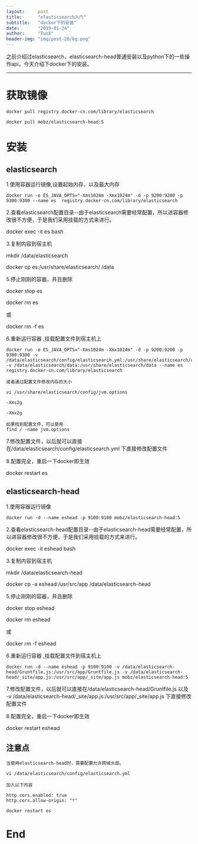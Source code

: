 ```yaml
---
layout:     post
title:      "elasticsearch入门"
subtitle:   "docker下的安装"
date:       "2019-01-24"
author:     "TuoX"
header-img: "img/post-26/bg.png"
---
```


之前介绍过elasticsearch、elasticsearch-head普通安装以及python下的一些操作api，今天介绍下docker下的安装。

***

# 获取镜像

    docker pull registry.docker-cn.com/library/elasticsearch

    docker pull mobz/elasticsearch-head:5

# 安装

## elasticsearch

   1.使用容器运行镜像,设置起始内存，以及最大内存

    docker run -e ES_JAVA_OPTS="-Xms1024m -Xmx1024m" -d -p 9200:9200 -p 9300:9300 --name es  registry.docker-cn.com/library/elasticsearch

   2.查看elasticsearch配置目录--由于elasticsearch需要经常配置，所以进容器修改很不方便，于是我们采用挂载的方式来进行。
    
   docker exec -it es bash

   3.复制内容到宿主机

   mkdir /data/elasticsearch

   docker cp es:/usr/share/elasticsearch/ /data
   
   5.停止刚刚的容器，并且删除

   docker stop es

   docker rm es

   或

   docker rm -f es

   6.重新运行容器 ,挂载配置文件到宿主机上

    docker run -e ES_JAVA_OPTS="-Xms1024m -Xmx1024m" -d -p 9200:9200 -p 9300:9300 -v /data/elasticsearch/config/elasticsearch.yml:/usr/share/elasticsearch/config/elasticsearch.yml -v /data/elasticsearch/data:/usr/share/elasticsearch/data --name es  registry.docker-cn.com/library/elasticsearch

    或者通过配置文件修改内存的大小

    vi /usr/share/elasticsearch/config/jvm.options

    -Xms2g

    -Xmx2g

    如果找到配置文件，可以使用
    find / -name jvm.options

   7.修改配置文件，以后就可以直接在/data/elasticsearch/config/elasticsearch.yml 下直接修改配置文件

   8.配置完全，重启一下docker即生效

   docker restart es

## elasticsearch-head

   1.使用容器运行镜像

    docker run -d --name eshead -p 9100:9100 mobz/elasticsearch-head:5

   2.查看elasticsearch-head配置目录--由于elasticsearch-head需要经常配置，所以进容器修改很不方便，于是我们采用挂载的方式来进行。
    
   docker exec -it eshead bash

   3.复制内容到宿主机

   mkdir /data/elasticsearch-head

   docker cp -a eshead:/usr/src/app /data/elasticsearch-head
   
   5.停止刚刚的容器，并且删除

   docker stop eshead

   docker rm eshead

   或

   docker rm -f eshead

   6.重新运行容器 ,挂载配置文件到宿主机上

    docker run -d --name eshead -p 9100:9100 -v /data/elasticsearch-head/Gruntfile.js:/usr/src/app/Gruntfile.js -v /data/elasticsearch-head/_site/app.js:/usr/src/app/_site/app.js mobz/elasticsearch-head:5

   7.修改配置文件，以后就可以直接在/data/elasticsearch-head/Gruntfile.js 以及 -v /data/elasticsearch-head/_site/app.js:/usr/src/app/_site/app.js 下直接修改配置文件

   8.配置完全，重启一下docker即生效

   docker restart eshead

## 注意点

    当使用elasticsearch-head时，需要配置允许跨域头部。

    vi /data/elasticsearch/config/elasticsearch.yml

    加入以下内容

    http.cors.enabled: true
    http.cors.allow-origin: "*"

    docker restart es

# End